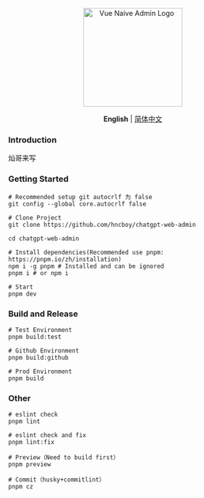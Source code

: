 <p align="center">
  <a href="https://github.com/hncboy/chatgpt-web-admin">
    <img alt="Vue Naive Admin Logo" width="200" src="./src/assets/svg/logo.svg">
  </a>
</p>

<p align='center'>
  <b>English</b> | 
  <a href="https://github.com/hncboy/chatgpt-web-admin/README.zh-CN.md">简体中文</a>
</p>

### Introduction

灿哥来写

### Getting Started

```shell
# Recommended setup git autocrlf 为 false
git config --global core.autocrlf false

# Clone Project
git clone https://github.com/hncboy/chatgpt-web-admin

cd chatgpt-web-admin

# Install dependencies(Recommended use pnpm: https://pnpm.io/zh/installation)
npm i -g pnpm # Installed and can be ignored
pnpm i # or npm i

# Start
pnpm dev
```

### Build and Release

```shell
# Test Environment
pnpm build:test

# Github Environment
pnpm build:github

# Prod Environment
pnpm build
```

### Other

```shell
# eslint check
pnpm lint

# eslint check and fix
pnpm lint:fix

# Preview（Need to build first）
pnpm preview

# Commit（husky+commitlint）
pnpm cz
```
